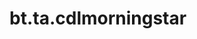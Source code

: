 <div itemscope itemtype="http://developers.google.com/ReferenceObject">
<meta itemprop="name" content="bt.ta.cdlmorningstar" />
<meta itemprop="path" content="Stable" />
</div>

# bt.ta.cdlmorningstar

<!-- Insert buttons and diff -->

<table class="tfo-notebook-buttons tfo-api nocontent" align="left">

</table>





<pre class="devsite-click-to-copy prettyprint lang-py tfo-signature-link">
<code>bt.ta.cdlmorningstar(
    *args, **kwargs
) -> np.array
</code></pre>



<!-- Placeholder for "Used in" -->
